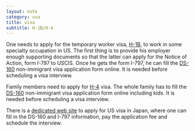 ```yaml
---
layout: note
category: usa
title: visa
subtitle: H-1B/H-4
---
```


One needs to apply for the temporary worker visa, [H-1B][h1b], to work in
some specialty occupation in US. The first thing is to provide his employer
enough supporting documents so that the latter can apply for the Notice of
Action, form I-797 to USCIS. Once he gets the form I-797, he can fill the
[DS-160][ds160] non-immigrant visa application form online.  It is needed
before scheduling a visa interview.

Family members need to apply for [H-4][h4] visa.  The whole family has to fill
the [DS-160][ds160] non-immigrant visa application form online including kids.
It is needed before scheduling a visa interview.

There is a [dedicated web site][ustd] to apply for US visa in Japan, where one
can fill in the DS-160 and I-797 information, pay the application fee and
schedule the interview.

[h1b]:http://travel.state.gov/content/visas/english/employment/temporary.html
[h4]:http://www.wikihow.com/Apply-For-a-Dependent-Visa
[ds160]:https://ceac.state.gov/genniv/
[ustd]:http://www.ustraveldocs.com/jp
